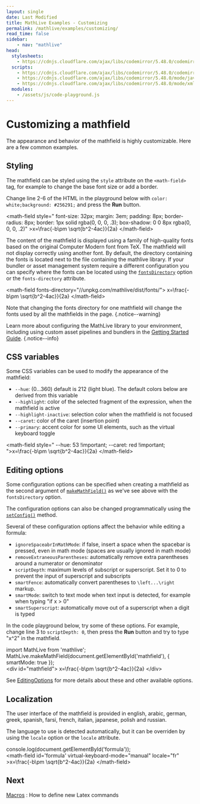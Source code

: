 ```yaml
---
layout: single
date: Last Modified
title: MathLive Examples - Customizing
permalink: /mathlive/examples/customizing/
read_time: false
sidebar:
    - nav: "mathlive"
head:
  stylesheets:
    - https://cdnjs.cloudflare.com/ajax/libs/codemirror/5.48.0/codemirror.min.css
  scripts:
    - https://cdnjs.cloudflare.com/ajax/libs/codemirror/5.48.0/codemirror.min.js
    - https://cdnjs.cloudflare.com/ajax/libs/codemirror/5.48.0/mode/javascript/javascript.min.js
    - https://cdnjs.cloudflare.com/ajax/libs/codemirror/5.48.0/mode/xml/xml.min.js
  modules:
    - /assets/js/code-playground.js
---
```

<script>
    moduleMap = {
        mathlive: "//unpkg.com/mathlive/dist/mathlive.mjs",
        "html-to-image": "///assets/js/html-to-image.js",
    };
</script>

# Customizing a mathfield

The appearance and behavior of the mathfield is highly customizable. Here are a few common examples.

## Styling

The mathfield can be styled using the `style` attribute on the `<math-field>` tag,
for example to change the base font size or add a border.

 Change line 2-6 of the HTML in the playground below with `color: white;background: #256291;` and press the **Run** button.

<code-playground layout="stack" class="m-lg w-full-lg">
    <div slot="html">&lt;math-field style="
    font-size: 32px; 
    margin: 3em;
    padding: 8px; 
    border-radius: 8px;
    border: 1px solid rgba(0, 0, 0, .3); 
    box-shadow: 0 0 8px rgba(0, 0, 0, .2)"
&gt;x=\frac{-b\pm \sqrt{b^2-4ac}}{2a}
&lt;/math-field&gt;
</div>
</code-playground>

The content of the mathfield is displayed using a family of high-quality 
fonts based on the original Computer Modern font from TeX. The mathfield
will not display correctly using another font. By default, the directory containing
the fonts is located next to the file containing the mathlive library.
If your bundler or asset management system require a different configuration
you can specify where the fonts can be located using the [`fontsDirectory`](http://cortexjs.io/docs/mathlive/?q=fontsDirectory) option or the `fonts-directory` attribute.

<code-playground layout="stack" class="m-lg w-full-lg">
<div slot="html">&lt;math-field fonts-directory="//unpkg.com/mathlive/dist/fonts/"&gt;
x=\frac{-b\pm \sqrt{b^2-4ac}}{2a}
&lt;/math-field&gt;</div>
</code-playground>

Note that changing the fonts directory for one mathfield will change the fonts 
used by all the mathfields in the page. {.notice--warning}

Learn more about configuring the MathLive library to your environment, 
including using custom asset pipelines and bundlers in the [Getting Started Guide](/guides/mathfield-getting-started/). {.notice--info}


## CSS variables

Some CSS variables can be used to modify the appearance of the mathfield:

* `--hue`: (0...360) default is 212 (light blue). The default colors below are derived
from this variable
* `--highlight`: color of the selected fragment of the expression, when the 
mathfield is active
* `--highlight-inactive`: selection color when the mathfield is not focused
* `--caret`: color of the caret (insertion point)
* `--primary`: accent color for some UI elements, such as the virtual keyboard toggle



<code-playground layout="stack" class="m-lg w-full-lg">
    <div slot="html">&lt;math-field style="
    --hue: 53 !important;
    --caret: red !important;
"&gt;x=\frac{-b\pm \sqrt{b^2-4ac}}{2a}
&lt;/math-field&gt;
</div>
</code-playground>

## Editing options

Some configuration options can be specified when creating a mathfield as 
the second argument of [`makeMathField()`](http://cortexjs.io/docs/mathlive/?q=%22makeMathField%22)
as we've see above with the `fontsDirectory` option.

The configuration options can also be changed programmatically using the [`setConfig()`](http://cortexjs.io/docs/mathlive/?q=%22setConfig%22) method.

Several of these configuration options affect the behavior while editing a 
formula:
* `ignoreSpaceabrInMathMode`: if false, insert a space when the spacebar is 
pressed, even in math mode (spaces are usually ignored in math mode)
* `removeExtraneousParentheses`: automatically remove extra parentheses around
a numerator or denominator
* `scriptDepth`: maximum levels of subscript or superscript. Set it to 0 to 
prevent the input of superscript and subscripts
* `smartFence`: automatically convert parentheses to `\left...\right` markup.
* `smartMode`: switch to text mode when text input is detected, for example 
when typing "if x > 0"
* `smartSuperscript`: automatically move out of a superscript when a digit is typed

In the code playground below, try some of these options. For example, change
line 3 to `scriptDepth: 0`, then press the **Run** button and try to type "x^2" in the 
mathfield.

<code-playground layout="stack" class="m-lg w-full-lg">
<div slot="javascript">import MathLive from 'mathlive';
MathLive.makeMathField(document.getElementById('mathfield'), {
    smartMode: true
});
</div>
<div slot="html">&lt;div id="mathfield"&gt;
x=\frac{-b\pm \sqrt{b^2-4ac}}{2a}
&lt;/div&gt;</div>
</code-playground>

See [EditingOptions](http://cortexjs.io/docs/mathlive/?q=EditingOptions) for more
details about these and other available options.



## Localization

The user interface of the mathfield is provided in english, arabic, german, 
greek, spanish, farsi, french, italian, japanese, polish and russian.

The language to use is detected automatically, but it can be overriden by
using the `locale` option or the `locale` attribute.

<code-playground layout="stack" class="m-lg w-full-lg">
<div slot="javascript">console.log(document.getElementById('formula'));</div>
<div slot="html">&lt;math-field id='formula' virtual-keyboard-mode="manual" locale="fr"
&gt;x=\frac{-b\pm \sqrt{b^2-4ac}}{2a}
&lt;/math-field&gt;</div>
</code-playground>



## Next

<a href="/mathlive/examples/macros">Macros<span><i class="fas fa-chevron-right navigation"></i><span></span></a>
:    How to define new Latex commands
